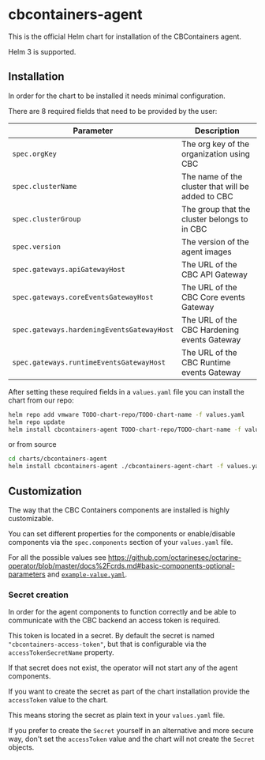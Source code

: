 # cbcontainers-agent

This is the official Helm chart for installation of the CBContainers agent.

Helm 3 is supported.

## Installation

In order for the chart to be installed it needs minimal configuration.

There are 8 required fields that need to be provided by the user:

| Parameter                                              | Description                                                      |
| ------------------------------------------------------ | ---------------------------------------------------------------- |
| `spec.orgKey`                                       | The org key of the organization using CBC                     |
| `spec.clusterName`                                     | The name of the cluster that will be added to CBC                |
| `spec.clusterGroup`                                    | The group that the cluster belongs to in CBC                     |
| `spec.version`                                         | The version of the agent images                                  |
| `spec.gateways.apiGatewayHost`                         | The URL of the CBC API Gateway                                   |
| `spec.gateways.coreEventsGatewayHost`                  | The URL of the CBC Core events Gateway                           |
| `spec.gateways.hardeningEventsGatewayHost`             | The URL of the CBC Hardening events Gateway                      |
| `spec.gateways.runtimeEventsGatewayHost`               | The URL of the CBC Runtime events Gateway                        |

After setting these required fields in a `values.yaml` file you can install the chart from our repo:

```sh
helm repo add vmware TODO-chart-repo/TODO-chart-name -f values.yaml
helm repo update
helm install cbcontainers-agent TODO-chart-repo/TODO-chart-name -f values.yaml
```

or from source

```sh
cd charts/cbcontainers-agent
helm install cbcontainers-agent ./cbcontainers-agent-chart -f values.yaml
```

## Customization

The way that the CBC Containers components are installed is highly customizable.

You can set different properties for the components or enable/disable components via the `spec.components` section of your `values.yaml` file.

For all the possible values see <https://github.com/octarinesec/octarine-operator/blob/master/docs%2Fcrds.md#basic-components-optional-parameters> and [`example-value.yaml`](cbcontainers-agent-chart/example-values.yaml).

### Secret creation

In order for the agent components to function correctly and be able to communicate with the CBC backend an access token is required.

This token is located in a secret.
By default the secret is named `"cbcontainers-access-token"`, but that is configurable via the `accessTokenSecretName` property.

If that secret does not exist, the operator will not start any of the agent components.

If you want to create the secret as part of the chart installation provide the `accessToken` value to the chart.

This means storing the secret as plain text in your `values.yaml` file.

If you prefer to create the `Secret` yourself in an alternative and more secure way, don't set the `accessToken` value and the chart will not create the `Secret` objects.

